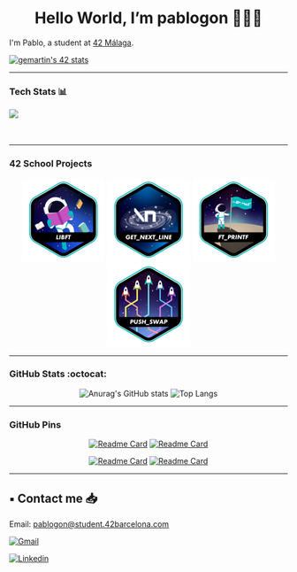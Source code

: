 <h1 align="center"> Hello World, I’m pablogon 🙋🏻‍♂️ </h1>

I'm Pablo, a student at [42 Málaga](https://www.42malaga.com/).

[![gemartin's 42 stats](https://badge.mediaplus.ma/binary/pablogon?1337Badge=off&UM6P=off)](https://github.com/oakoudad/badge42)

---

### Tech Stats 📊
<p align="left">
  <a href="https://skillicons.dev">
    <img src="https://skillicons.dev/icons?i=c,cpp,css,html,js,git,github,vscode,bash,linux" />
  </a>
</p>
<br>

---

### 42 School Projects 

<div align="center">

<a href="https://github.com/pablooglez/Libft">![42 Badge](https://github.com/mcombeau/mcombeau/blob/main/42_badges/libfte.png)</a>
<a href="https://github.com/pablooglez/Get_next_line">![42 Badge](https://github.com/mcombeau/mcombeau/blob/main/42_badges/get_next_linee.png)</a>
<a href="https://github.com/pablooglez/Ft_Printf">![42 Badge](https://github.com/mcombeau/mcombeau/blob/main/42_badges/ft_printfe.png)</a>
<a href="https://github.com/pablooglez/Push_Swap">![42 Badge](https://github.com/mcombeau/mcombeau/blob/main/42_badges/push_swape.png)</a>

</div>

---

### GitHub Stats :octocat:

<div align="center">

![Anurag's GitHub stats](https://github-readme-stats.vercel.app/api?username=pablooglez&show_icons=true&theme=holi&rank_icon=github) ![Top Langs](https://github-readme-stats.vercel.app/api/top-langs/?username=pablooglez&layout=compact&theme=holi)

</div>

---

### GitHub Pins

<div align="center"

[![Readme Card](https://github-readme-stats.vercel.app/api/pin/?username=pablooglez&repo=Libft&theme=holi)](https://github.com/pablooglez/Libft) [![Readme Card](https://github-readme-stats.vercel.app/api/pin/?username=pablooglez&repo=Ft_Printf&theme=holi)](https://github.com/pablooglez/Ft_Printf)

[![Readme Card](https://github-readme-stats.vercel.app/api/pin/?username=pablooglez&repo=Get_next_line&theme=holi)](https://github.com/pablooglez/Get_next_line) [![Readme Card](https://github-readme-stats.vercel.app/api/pin/?username=pablooglez&repo=Push_Swap&theme=holi)](https://github.com/pablooglez/Push_Swap)


</div>

---

## ▪️ Contact me 📥

Email: pablogon@student.42barcelona.com

<a href='mailto:pablogon@student.42barcelona.com' target="_blank"><img alt='Gmail' src='https://img.shields.io/badge/Gmail-100000?style=flat&logo=Gmail&logoColor=white&labelColor=EA4335&color=EA4335'/></a>
</a>

<a href='https://www.linkedin.com/in/pablooglez/' target="_blank"><img alt='Linkedin' src='https://img.shields.io/badge/LinkedIn-100000?style=flat&logo=Linkedin&logoColor=white&labelColor=0A66C2&color=0A66C2'/></a>
</a>

